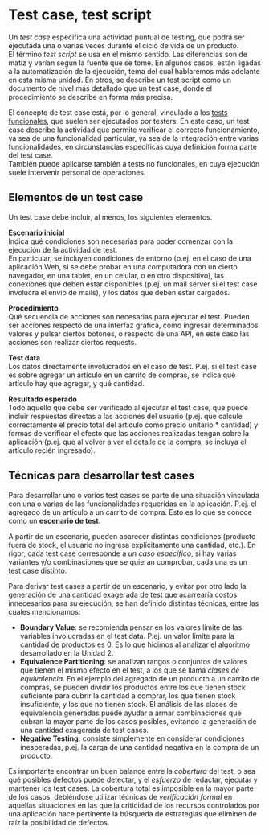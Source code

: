 # Test case, test script
Un _test case_ especifica una actividad puntual de testing, que podrá ser ejecutada una o varias veces durante el ciclo de vida de un producto.  
El término _test script_ se usa en el mismo sentido. Las diferencias son de matiz y varían según la fuente que se tome. 
En algunos casos, están ligadas a la automatización de la ejecución, tema del cual hablaremos más adelante en esta misma unidad. 
En otros, se describe un test script como un documento de nivel más detallado que un test case, donde el procedimiento se describe en forma más precisa.

El concepto de test case está, por lo general, vinculado a los [tests funcionales](./tipos-documentacion.md), que suelen ser ejecutados por testers. En este caso, un test case describe la actividad que permite verificar el correcto funcionamiento, ya sea de una funcionalidad particular, ya sea de la integración entre varias funcionalidades, en circunstancias específicas cuya definición forma parte del test case.  
También puede aplicarse también a tests no funcionales, en cuya ejecución suele intervenir personal de operaciones.


## Elementos de un test case
Un test case debe incluir, al menos, los siguientes elementos.

**Escenario inicial**  
Indica qué condiciones son necesarias para poder comenzar con la ejecución de la actividad de test.  
En particular, se incluyen condiciones de entorno (p.ej. en el caso de una aplicación Web, si se debe probar en una computadora con un cierto navegador, en una tablet, en un celular, o en otro dispositivo), las conexiones que deben estar disponibles (p.ej. un mail server si el test case involucra el envío de mails), y los datos que deben estar cargados.

**Procedimiento**  
Qué secuencia de acciones son necesarias para ejecutar el test. Pueden ser acciones respecto de una interfaz gráfica, como ingresar determinados valores y pulsar ciertos botones, o respecto de una API, en este caso las acciones son realizar ciertos requests.

**Test data**  
Los datos directamente involucrados en el caso de test. P.ej. si el test case es sobre agregar un artículo en un carrito de compras, se indica qué artículo hay que agregar, y qué cantidad.

**Resultado esperado**  
Todo aquello que debe ser verificado al ejecutar el test case, que puede incluir respuestas directas a las acciones del usuario (p.ej. que calcule correctamente el precio total del artículo como precio unitario * cantidad) y formas de verificar el efecto que las acciones realizadas tengan sobre la aplicación (p.ej. que al volver a ver el detalle de la compra, se incluya el artículo recién ingresado).


## Técnicas para desarrollar test cases
Para desarrollar uno o varios test cases se parte de una situación vinculada con una o varias de las funcionalidades requeridas en la aplicación. P.ej. el agregado de un artículo a un carrito de compra. Esto es lo que se conoce como un **escenario de test**.

A partir de un escenario, pueden aparecer distintas condiciones (producto fuera de stock, el usuario no ingresa explícitamente una cantidad, etc.). En rigor, cada test case corresponde a _un caso específico_, si hay varias variantes y/o combinaciones que se quieran comprobar, cada una es un test case distinto.

Para derivar test cases a partir de un escenario, y evitar por otro lado la generación de una cantidad exagerada de test que acarrearía costos innecesarios para su ejecución, se han definido distintas técnicas, entre las cuales mencionamos:
- **Boundary Value**: se recomienda pensar en los valores límite de las variables involucradas en el test data. P.ej. un valor límite para la cantidad de productos es 0. Es lo que hicimos al [analizar el algoritmo](../../logica-algoritmica/elevando/casos-limite.md) desarrollado en la Unidad 2.
- **Equivalence Partitioning**: se analizan rangos o conjuntos de valores que tienen el mismo efecto en el test, a los que se llama _clases de equivalencia_. En el ejemplo del agregado de un producto a un carrito de compras, se pueden dividir los productos entre los que tienen stock suficiente para cubrir la cantidad a comprar, los que tienen stock insuficiente, y los que no tienen stock. El análisis de las clases de equivalencia generadas puede ayudar a armar combinaciones que cubran la mayor parte de los casos posibles, evitando la generación de una cantidad exagerada de test cases.
- **Negative Testing**: consiste simplemente en considerar condiciones inesperadas, p.ej. la carga de una cantidad negativa en la compra de un producto.

Es importante encontrar un buen balance entre la _cobertura_ del test, o sea qué posibles defectos puede detectar, y el _esfuerzo_ de redactar, ejecutar y mantener los test cases. La cobertura total es imposible en la mayor parte de los casos, debiéndose utilizar técnicas de _verificación formal_ en aquellas situaciones en las que la criticidad de los recursos controlados por una aplicación hace pertinente la búsqueda de estrategias que eliminen de raíz la posibilidad de defectos.